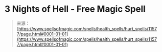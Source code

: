 <!--yml
category: 未分类
date: 2024-06-12 18:48:56
-->

# 3 Nights of Hell - Free Magic Spell

> 来源：[https://www.spellsofmagic.com/spells/health_spells/hurt_spells/11577/page.html#0001-01-01](https://www.spellsofmagic.com/spells/health_spells/hurt_spells/11577/page.html#0001-01-01)